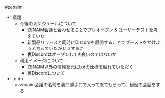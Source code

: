#zenaim 

* 議題
	* 今後のスケジュールについて
		* ZENAIM会議と合わせることでプレオープン & ユーザーテストを考えていた
		* 新製品リリースと同時にDiscordを展開することでブーストをかけようと考えていたがどうするか
		* 裏Discordはオープンしても良いのではないか
	* 利用イメージについて
		* ZENAIM以外の情報を元にbotの仕様を触れていただく
		* 裏Discordについて
* to do
	* zenaim会議の名前を裏口勝手口で入って来てもらって、秘密の会話をする